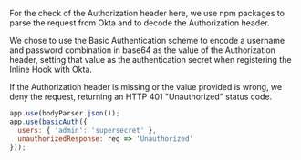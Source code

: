 For the check of the Authorization header here, we use npm packages to parse the request from Okta and to decode the Authorization header.

We chose to use the Basic Authentication scheme to encode a username and password combination in base64 as the value of the Authorization header, setting that value as the authentication secret when registering the Inline Hook with Okta.

If the Authorization header is missing or the value provided is wrong, we deny the request, returning an HTTP 401 "Unauthorized" status code.

```javascript
app.use(bodyParser.json());
app.use(basicAuth({
  users: { 'admin': 'supersecret' },
  unauthorizedResponse: req => 'Unauthorized'
}));
```

